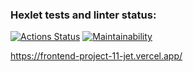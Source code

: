 ### Hexlet tests and linter status:
[![Actions Status](https://github.com/Artoym1234/frontend-project-11/workflows/hexlet-check/badge.svg)](https://github.com/Artoym1234/frontend-project-11/actions)
[![Maintainability](https://api.codeclimate.com/v1/badges/ba42ff402e2318181fa9/maintainability)](https://codeclimate.com/github/Artoym1234/frontend-project-11/maintainability)

https://frontend-project-11-jet.vercel.app/